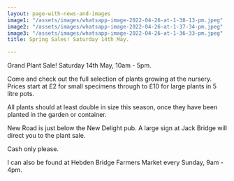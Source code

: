 ```yaml
---
layout: page-with-news-and-images
image1: "/assets/images/whatsapp-image-2022-04-26-at-1-38-13-pm.jpeg"
image2: "/assets/images/whatsapp-image-2022-04-26-at-1-37-34-pm.jpeg"
image3: "/assets/images/whatsapp-image-2022-04-26-at-1-36-33-pm.jpeg"
title: Spring Sales! Saturday 14th May.

---
```

Grand Plant Sale! Saturday 14th May, 10am - 5pm.

Come and check out the full selection of plants growing at the nursery. Prices start at £2 for small specimens through to £10 for large plants in 5 litre pots.

All plants should at least double in size this season, once they have been planted in the garden or container.

New Road is just below the New Delight pub. A large sign at Jack Bridge will direct you to the plant sale.

Cash only please.

I can also be found at Hebden Bridge Farmers Market every Sunday, 9am - 4pm.